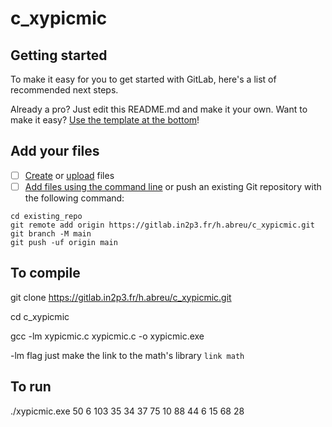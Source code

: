 # c_xypicmic



## Getting started

To make it easy for you to get started with GitLab, here's a list of recommended next steps.

Already a pro? Just edit this README.md and make it your own. Want to make it easy? [Use the template at the bottom](#editing-this-readme)!

## Add your files

- [ ] [Create](https://docs.gitlab.com/ee/user/project/repository/web_editor.html#create-a-file) or [upload](https://docs.gitlab.com/ee/user/project/repository/web_editor.html#upload-a-file) files
- [ ] [Add files using the command line](https://docs.gitlab.com/ee/gitlab-basics/add-file.html#add-a-file-using-the-command-line) or push an existing Git repository with the following command:

```
cd existing_repo
git remote add origin https://gitlab.in2p3.fr/h.abreu/c_xypicmic.git
git branch -M main
git push -uf origin main
```

## To compile
git clone https://gitlab.in2p3.fr/h.abreu/c_xypicmic.git

cd c_xypicmic

gcc -lm xypicmic.c xypicmic.c -o xypicmic.exe

-lm flag just make the link to the math's library ``link math``

## To run
./xypicmic.exe 50 6 103 35 34 37 75 10 88 44 6 15 68 28
